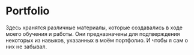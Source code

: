 # Portfolio
Здесь хранятся различные материалы, которые создавались в ходе моего обучения и работы. 
Они предназначены для подтверждения некоторых из навыков, указанных в моём портфолио. 
И чтобы я сам о них не забывал.
